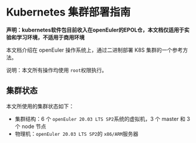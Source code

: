 # Kubernetes 集群部署指南

**声明：kubernetes软件包目前收入在openEuler的EPOL仓，本文档仅适用于实验和学习环境，不适用于商用环境**

本文档介绍在 openEuler 操作系统上，通过二进制部署 K8S 集群的一个参考方法。

说明：本文所有操作均使用 `root`权限执行。

## 集群状态

本文所使用的集群状态如下：

- 集群结构：6 个 `openEuler 20.03 LTS SP2`系统的虚拟机，3 个 master 和 3 个 node 节点
- 物理机：`openEuler 20.03 LTS SP2`的 `x86/ARM`服务器
